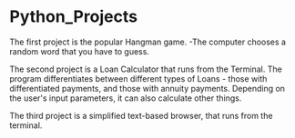 # Python_Projects
The first project is the popular Hangman game.
-The computer chooses a random word that you have to guess.

The second project is a Loan Calculator that runs from the Terminal. The program differentiates between different types of Loans - those with differentiated payments, and those with annuity payments. Depending on the user's input parameters, it can also calculate other things. 

The third project is a simplified text-based browser, that runs from the terminal.
